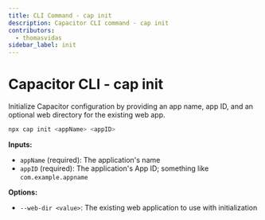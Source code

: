 ```yaml
---
title: CLI Command - cap init
description: Capacitor CLI command - cap init
contributors:
  - thomasvidas
sidebar_label: init
---
```


# Capacitor CLI - cap init

Initialize Capacitor configuration by providing an app name, app ID, and an optional web directory for the existing web app.

```bash
npx cap init <appName> <appID>
```

<strong>Inputs:</strong>

- `appName` (required): The application's name
- `appID` (required): The application's App ID; something like `com.example.appname`

<strong>Options:</strong>

- `--web-dir <value>`: The existing web application to use with initialization
